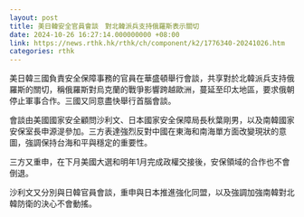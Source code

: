 ```yaml
---
layout: post
title: 美日韓安全官員會談　對北韓派兵支持俄羅斯表示關切
date: 2024-10-26 16:27:14.000000000 +08:00
link: https://news.rthk.hk/rthk/ch/component/k2/1776340-20241026.htm
categories: rthk
---
```


美日韓三國負責安全保障事務的官員在華盛頓舉行會談，共享對於北韓派兵支持俄羅斯的關切，稱俄羅斯對烏克蘭的戰爭影響跨越歐洲，蔓延至印太地區，要求俄朝停止軍事合作。三國又同意盡快舉行首腦會談。

會談由美國國家安全顧問沙利文、日本國家安全保障局長秋葉剛男，以及南韓國家安保室長申源湜參加。三方表達強烈反對中國在東海和南海單方面改變現狀的意圖，強調保持台海和平與穩定的重要性。

三方又重申，在下月美國大選和明年1月完成政權交接後，安保領域的合作也不會倒退。

沙利文又分別與日韓官員會談，重申與日本推進強化同盟，以及強調加強南韓對北韓防衛的決心不會動搖。
